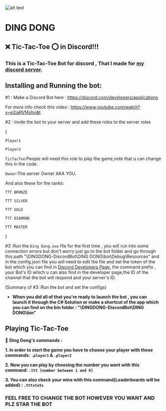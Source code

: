 ![alt text](https://github.com/shaahinfaezi/DINGDONG-DiscordBot/blob/master/DING%20DONG/DD.ico?raw=true) 
# DING DONG

## :x: Tic-Tac-Toe :o: in Discord!!!


### This is a Tic-Tac-Toe Bot for discord , That I made for [my discord server](https://discord.gg/P2BrjMN).
## Installing and Running the bot:


#1 : Make a Discord Bot here : https://discord.com/developers/applications 

For more info check this video : https://www.youtube.com/watch?v=e2iaRVf4sho&t

#2 : Invite the bot to your server and add these roles to the server roles 

{

`Player1`

`Player2`

`TicTacToe`:People will need this role to play the game,note that u can change this in the code.

`Owner`:The server Owner AKA YOU.

And also these for the ranks:

`TTT BRONZE`

`TTT SILVER`

`TTT GOLD`

`TTT DIAMOND`

`TTT MASTER`

}

#3 :Run the `Ding Dong.exe` file for the first time , you will run into some connection errors but don't worry just go to the bot folder and go through this path "\DINGDONG-DiscordBot\DING DONG\bin\Debug\Resources" and in the config.json file you will need to edit the file and set the token of the bot which you can find in [Discord Developers Page](https://discord.com/developers/applications), the command prefix , your Bot's ID which u can also find in the developer page,the ID of the channel that the bot will respond and your server's ID.

(Summary of #3 :Run the bot and set the configs)

* **When you did all of that you're ready to launch the bot , you can launch it through the C# Solution or make a shortcut of the app which you can find on the bin folder : "\DINGDONG-DiscordBot\DING DONG\bin"**





## Playing Tic-Tac-Toe 

:red_circle: **Ding Dong's commands :**

 **1.  In order to start the game you have to choose your player with these commands: `.player1` & `.player2`**

 **2.  Now you can play by choosing the number you want with this command:  `.ttt [number between 1 and 9]`**

 **3. You can also check your wins with this command(Leaderboards will be added) : `.tttstats`**



### **__FEEL FREE TO CHANGE THE BOT HOWEVER YOU WANT AND PLZ STAR THE BOT__**






